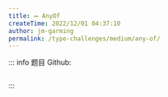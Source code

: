 ```yaml
---
title: ➖ AnyOf
createTime: 2022/12/01 04:37:10
author: jm-garming
permalink: /type-challenges/medium/any-of/
---
```


::: info 题目
Github: []()

```ts

```

:::
